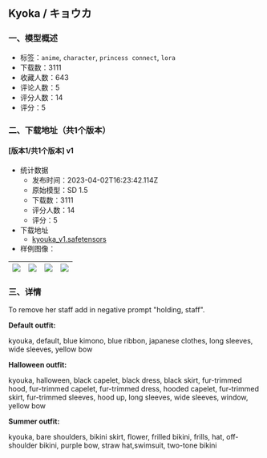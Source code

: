 ## Kyoka / キョウカ
### 一、模型概述

- 标签：`anime`, `character`, `princess connect`, `lora`
- 下载数：3111
- 收藏人数：643
- 评论人数：5
- 评分人数：14
- 评分：5

### 二、下载地址（共1个版本）

#### [版本1/共1个版本] v1

- 统计数据
  - 发布时间：2023-04-02T16:23:42.114Z
  - 原始模型：SD 1.5
  - 下载数：3111
  - 评分人数：14
  - 评分：5
- 下载地址
  - [kyouka_v1.safetensors](https://civitai.com/api/download/models/33530)
- 样例图像：

| <img src="https://image.civitai.com/xG1nkqKTMzGDvpLrqFT7WA/2a6fa627-b56e-40d8-f984-67be624f4b00/width=450/382331.jpeg" /> | <img src="https://image.civitai.com/xG1nkqKTMzGDvpLrqFT7WA/e9ef034c-d4c5-409c-bdde-158f2d7eb300/width=450/382332.jpeg" /> | <img src="https://image.civitai.com/xG1nkqKTMzGDvpLrqFT7WA/94c13e17-aa22-4ef4-f2df-f22ac0895700/width=450/382340.jpeg" /> | <img src="https://image.civitai.com/xG1nkqKTMzGDvpLrqFT7WA/baf37f4f-073e-478a-6325-93d417ed8000/width=450/494276.jpeg" /> |
| ---- | ---- | ---- | ---- |


### 三、详情
<p>To remove her staff add in negative prompt "holding, staff".</p><p><strong>Default outfit:</strong></p><p>kyouka, default, blue kimono, blue ribbon, japanese clothes, long sleeves, wide sleeves, yellow bow</p><p><strong>Halloween outfit:</strong></p><p>kyouka, halloween, black capelet, black dress, black skirt, fur-trimmed hood, fur-trimmed capelet, fur-trimmed dress, hooded capelet, fur-trimmed skirt, fur-trimmed sleeves, hood up, long sleeves, wide sleeves, window, yellow bow</p><p><strong>Summer outfit:</strong></p><p>kyouka, bare shoulders, bikini skirt, flower, frilled bikini, frills, hat, off-shoulder bikini, purple bow, straw hat,swimsuit, two-tone bikini</p>